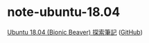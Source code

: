 # note-ubuntu-18.04

[Ubuntu 18.04 (Bionic Beaver) 探索筆記](https://samwhelp.github.io/note-ubuntu-18.04/) ([GitHub](https://github.com/samwhelp/note-ubuntu-18.04))
